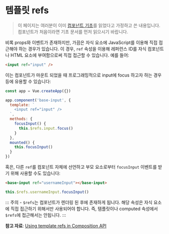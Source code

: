 # 템플릿 refs

> 이 페이지는 여러분이 이미 [컴포넌트 기초](component-basics.md)를 읽었다고 가정하고 쓴 내용입니다. 컴포넌트가 처음이라면 기초 문서를 먼저 읽으시기 바랍니다.

비록 props와 이벤트가 존재하지만, 가끔은 자식 요소에 JavaScript를 이용해 직접 접근해야 하는 경우가 있습니다. 이 경우, `ref` 속성을 이용해 레퍼런스 ID를 자식 컴포넌트나 HTML 요소에 부여함으로써 직접 접근할 수 있습니다. 예를 들어:

```html
<input ref="input" />
```

이는 컴포넌트가 마운트 되었을 때 프로그래밍적으로 input에 focus 하고자 하는 경우 등에 유용할 수 있습니다:

```js
const app = Vue.createApp({})

app.component('base-input', {
  template: `
    <input ref="input" />
  `,
  methods: {
    focusInput() {
      this.$refs.input.focus()
    }
  },
  mounted() {
    this.focusInput()
  }
})
```

혹은, 다른 `ref`를 컴포넌트 자체에 선언하고 부모 요소로부터 `focusInput` 이벤트를 받기 위해 사용할 수도 있습니다:

```html
<base-input ref="usernameInput"></base-input>
```

```js
this.$refs.usernameInput.focusInput()
```

::: 주의 - `$refs`는 컴포넌트가 렌더링 된 후에 존재하게 됩니다. 해당 속성은 자식 요소에 직접 접근하기 위해서만 사용되어야 합니다. 즉, 템플릿이나 computed 속성에서 `$refs`에 접근해서는 안됩니다. :::

**참고 자료**: [Using template refs in Composition API](/guide/composition-api-template-refs.html#template-refs)
